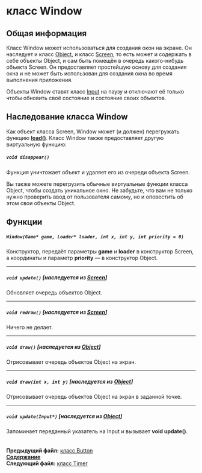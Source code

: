 ﻿# класс Window

## Общая информация

Класс Window может использоваться для создания окон на экране. Он наследует и класс [Object](04_Object.md), и класс [Screen](03_Screen.md), то есть может и содержать в себе объекты Object, и сам быть помещён в очередь какого-нибудь объекта Screen. Он предоставляет простейшую основу для создания окна и не может быть использован для создания окна во время выполнения приложения.

Объекты Window ставят класс [Input](08_Input.md) на паузу и отключают её только чтобы обновить своё состояние и состояние своих объектов.

## Наследование класса Window

Как объект класса Screen, Window может (и должен) перегружать функцию **[load()](03_Screen.md#void-load)**. Класс Window также предоставляет другую виртуальную функцию:  

##### `void disappear()`
Функция уничтожает объект и удаляет его из очереди объекта Screen.

Вы также можете перегрузить обычные виртуальные функции класса Object, чтобы создать уникальное окно. Не забудьте, что вам не только нужно проверить ввод от пользователя самому, но и оповестить об этом свои объекты Object.

## Функции  

##### `Window(Game* game, Loader* loader, int x, int y, int priority = 0)`
Конструктор, передаёт параметры **game** и **loader** в конструктор Screen, а координаты и параметр **priority** — в конструктор Object.  

----
##### `void update()` [наследуется из [Screen](03_Screen.md#void-update)]
Обновляет очередь объектов Object.

----
##### `void redraw()` [наследуется из [Screen](03_Screen.md#void-redraw)]
Ничего не делает.  

----
##### `void draw()` [наследуется из [Object](04_Object.md#void-draw)]
Отрисовывает очередь объектов Object на экран.  

----
##### `void draw(int x, int y)` [наследуется из [Object](04_Object.md#void-drawint-x-int-y)]
Отрисовывает очередь объектов Object на экран в заданной точке.  

----
##### `void update(Input*)` [наследуется из [Object](04_Object.md#void-updateinput)]
Запоминает переданный указатель на Input и вызывает **void update()**.  
   
   
**Предыдущий файл:** [класс Button](15_Button.md)  
**[Содержание](00_Contents.md)**  
**Следующий файл:** [класс Timer](17_Timer.md)

